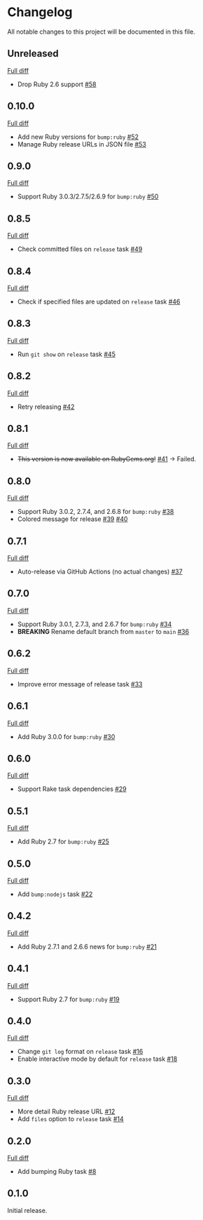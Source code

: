 # Changelog

All notable changes to this project will be documented in this file.

## Unreleased

[Full diff](https://github.com/ybiquitous/aufgaben/compare/0.10.0...HEAD)

- Drop Ruby 2.6 support [#58](https://github.com/ybiquitous/aufgaben/pull/58)

## 0.10.0

[Full diff](https://github.com/ybiquitous/aufgaben/compare/0.9.0...0.10.0)

- Add new Ruby versions for `bump:ruby` [#52](https://github.com/ybiquitous/aufgaben/pull/52)
- Manage Ruby release URLs in JSON file [#53](https://github.com/ybiquitous/aufgaben/pull/53)

## 0.9.0

[Full diff](https://github.com/ybiquitous/aufgaben/compare/0.8.5...0.9.0)

- Support Ruby 3.0.3/2.7.5/2.6.9 for `bump:ruby` [#50](https://github.com/ybiquitous/aufgaben/pull/50)

## 0.8.5

[Full diff](https://github.com/ybiquitous/aufgaben/compare/0.8.4...0.8.5)

- Check committed files on `release` task [#49](https://github.com/ybiquitous/aufgaben/pull/49)

## 0.8.4

[Full diff](https://github.com/ybiquitous/aufgaben/compare/0.8.3...0.8.4)

- Check if specified files are updated on `release` task [#46](https://github.com/ybiquitous/aufgaben/pull/46)

## 0.8.3

[Full diff](https://github.com/ybiquitous/aufgaben/compare/0.8.2...0.8.3)

- Run `git show` on `release` task [#45](https://github.com/ybiquitous/aufgaben/pull/45)

## 0.8.2

[Full diff](https://github.com/ybiquitous/aufgaben/compare/0.8.1...0.8.2)

- Retry releasing [#42](https://github.com/ybiquitous/aufgaben/pull/42)

## 0.8.1

[Full diff](https://github.com/ybiquitous/aufgaben/compare/0.8.0...0.8.1)

- ~~This version is now available on RubyGems.org!~~ [#41](https://github.com/ybiquitous/aufgaben/pull/41)
  → Failed.

## 0.8.0

[Full diff](https://github.com/ybiquitous/aufgaben/compare/0.7.1...0.8.0)

- Support Ruby 3.0.2, 2.7.4, and 2.6.8 for `bump:ruby` [#38](https://github.com/ybiquitous/aufgaben/pull/38)
- Colored message for release [#39](https://github.com/ybiquitous/aufgaben/pull/39) [#40](https://github.com/ybiquitous/aufgaben/pull/40)

## 0.7.1

[Full diff](https://github.com/ybiquitous/aufgaben/compare/0.7.0...0.7.1)

- Auto-release via GitHub Actions (no actual changes) [#37](https://github.com/ybiquitous/aufgaben/pull/37)

## 0.7.0

[Full diff](https://github.com/ybiquitous/aufgaben/compare/0.6.2...0.7.0)

- Support Ruby 3.0.1, 2.7.3, and 2.6.7 for `bump:ruby` [#34](https://github.com/ybiquitous/aufgaben/pull/34)
- **BREAKING** Rename default branch from `master` to `main` [#36](https://github.com/ybiquitous/aufgaben/pull/36)

## 0.6.2

[Full diff](https://github.com/ybiquitous/aufgaben/compare/0.6.1...0.6.2)

- Improve error message of release task [#33](https://github.com/ybiquitous/aufgaben/pull/33)

## 0.6.1

[Full diff](https://github.com/ybiquitous/aufgaben/compare/0.6.0...0.6.1)

- Add Ruby 3.0.0 for `bump:ruby` [#30](https://github.com/ybiquitous/aufgaben/pull/30)

## 0.6.0

[Full diff](https://github.com/ybiquitous/aufgaben/compare/0.5.1...0.6.0)

- Support Rake task dependencies [#29](https://github.com/ybiquitous/aufgaben/pull/29)

## 0.5.1

[Full diff](https://github.com/ybiquitous/aufgaben/compare/0.5.0...0.5.1)

- Add Ruby 2.7 for `bump:ruby` [#25](https://github.com/ybiquitous/aufgaben/pull/25)

## 0.5.0

[Full diff](https://github.com/ybiquitous/aufgaben/compare/0.4.2...0.5.0)

- Add `bump:nodejs` task [#22](https://github.com/ybiquitous/aufgaben/pull/22)

## 0.4.2

[Full diff](https://github.com/ybiquitous/aufgaben/compare/0.4.1...0.4.2)

- Add Ruby 2.7.1 and 2.6.6 news for `bump:ruby` [#21](https://github.com/ybiquitous/aufgaben/pull/21)

## 0.4.1

[Full diff](https://github.com/ybiquitous/aufgaben/compare/0.4.0...0.4.1)

- Support Ruby 2.7 for `bump:ruby` [#19](https://github.com/ybiquitous/aufgaben/pull/19)

## 0.4.0

[Full diff](https://github.com/ybiquitous/aufgaben/compare/0.3.0...0.4.0)

- Change `git log` format on `release` task [#16](https://github.com/ybiquitous/aufgaben/pull/16)
- Enable interactive mode by default for `release` task [#18](https://github.com/ybiquitous/aufgaben/pull/18)

## 0.3.0

[Full diff](https://github.com/ybiquitous/aufgaben/compare/0.2.0...0.3.0)

- More detail Ruby release URL [#12](https://github.com/ybiquitous/aufgaben/pull/12)
- Add `files` option to `release` task [#14](https://github.com/ybiquitous/aufgaben/pull/14)

## 0.2.0

[Full diff](https://github.com/ybiquitous/aufgaben/compare/0.1.0...0.2.0)

- Add bumping Ruby task [#8](https://github.com/ybiquitous/aufgaben/pull/8)

## 0.1.0

Initial release.
